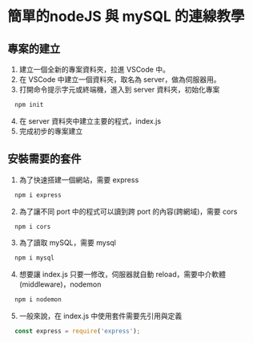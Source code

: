 # 簡單的nodeJS 與 mySQL 的連線教學
## 專案的建立
1. 建立一個全新的專案資料夾，拉進 VSCode 中。
2. 在 VSCode 中建立一個資料夾，取名為 server，做為伺服器用。
3. 打開命令提示字元或終端機，進入到 server 資料夾，初始化專案
```bash
  npm init
```
4. 在 server 資料夾中建立主要的程式，index.js
5. 完成初步的專案建立

## 安裝需要的套件
1. 為了快速搭建一個網站，需要 express
```bash
  npm i express
```
2. 為了讓不同 port 中的程式可以讀到跨 port 的內容(跨網域)，需要 cors
```bash
  npm i cors
```
3. 為了讀取 mySQL，需要 mysql
```bash
  npm i mysql
```
4. 想要讓 index.js 只要一修改，伺服器就自動 reload，需要中介軟體(middleware)，nodemon
```bash
  npm i nodemon
```
5. 一般來說，在 index.js 中使用套件需要先引用與定義
```javascript
  const express = require('express');
```
